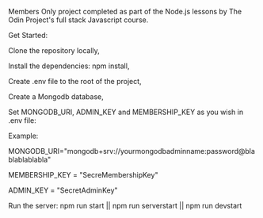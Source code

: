 Members Only project completed as part of the Node.js lessons by The Odin Project's full stack Javascript course.


Get Started:

Clone the repository locally,

Install the dependencies: npm install,

Create .env file to the root of the project,

Create a Mongodb database,

Set MONGODB_URI, ADMIN_KEY and MEMBERSHIP_KEY as you wish in .env file:

Example:

MONGODB_URI="mongodb+srv://yourmongodbadminname:password@blablablablabla"

MEMBERSHIP_KEY = "SecreMembershipKey"

ADMIN_KEY = "SecretAdminKey"

Run the server: npm run start || npm run serverstart || npm run devstart
